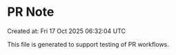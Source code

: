 # PR Note

Created at: Fri 17 Oct 2025 06:32:04 UTC

This file is generated to support testing of PR workflows.
